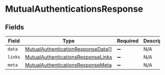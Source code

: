 # MutualAuthenticationsResponse


## Fields

| Field                                                                                           | Type                                                                                            | Required                                                                                        | Description                                                                                     |
| ----------------------------------------------------------------------------------------------- | ----------------------------------------------------------------------------------------------- | ----------------------------------------------------------------------------------------------- | ----------------------------------------------------------------------------------------------- |
| `data`                                                                                          | [MutualAuthenticationResponseData](../../models/shared/mutualauthenticationresponsedata.md)[]   | :heavy_minus_sign:                                                                              | N/A                                                                                             |
| `links`                                                                                         | [MutualAuthenticationsResponseLinks](../../models/shared/mutualauthenticationsresponselinks.md) | :heavy_minus_sign:                                                                              | N/A                                                                                             |
| `meta`                                                                                          | [MutualAuthenticationsResponseMeta](../../models/shared/mutualauthenticationsresponsemeta.md)   | :heavy_minus_sign:                                                                              | N/A                                                                                             |